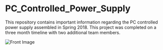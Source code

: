 # PC_Controlled_Power_Supply

This repository contains important information regarding the PC controlled power supply assembled in Spring 2018. This project was completed on a three month timeline with two additional team members.

![Front Image](https://github.com/victorg11/PC_Controlled_Power_Supply/blob/master/FrontView.jpeg)
